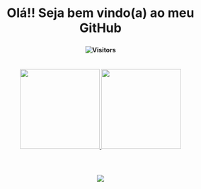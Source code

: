 
<h1 align="center" styles="color: green,"> Olá!! Seja bem vindo(a) ao meu GitHub </div></h1>

<h5 align="center" width>

</h5>

<h4 align="center">
    
![Visitors](https://api.visitorbadge.io/api/visitors?path=https%3A%2F%2Fgithub.com%2FSamuelVitor1&labelColor=%230c1014&countColor=%2352ac96)

</h4>

<div  align="center"> 
  <div style="display: inline_block"><br>
   <a href="https://github.com/SamueLVitor1">
   <img height="180em" src="https://github-readme-stats.vercel.app/api?username=SamueLVitor1&show_icons=true&theme=tokyonight&include_all_commits=true&count_private=true"/>
   <img height="180em" src="https://github-readme-stats.vercel.app/api/top-langs/?username=SamuelVitor1&layout=compact&langs_count=8&theme=tokyonight"/>
 </div>
</div>


<div  align="center"> 
  <div style="display: inline_block"><br>
    <h1 align="center"></h1>
    <p align="center">
      <a href="https://skillicons.dev">
        <img src="https://skillicons.dev/icons?i=angular,react,nodejs,express,typescript,javascript,html,css,git,figma,scss,styledcomponents,tailwind&perline=6" />
      </a>
    </p>
  </div>
</div>
